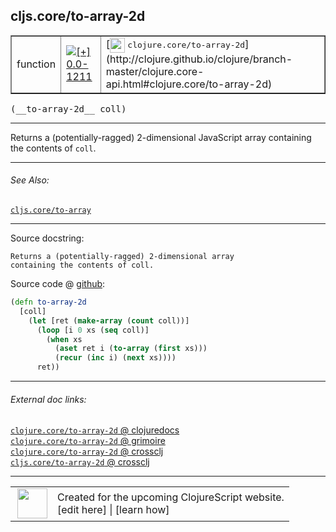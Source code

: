 ## cljs.core/to-array-2d



 <table border="1">
<tr>
<td>function</td>
<td><a href="https://github.com/cljsinfo/cljs-api-docs/tree/0.0-1211"><img valign="middle" alt="[+] 0.0-1211" title="Added in 0.0-1211" src="https://img.shields.io/badge/+-0.0--1211-lightgrey.svg"></a> </td>
<td>
[<img height="24px" valign="middle" src="http://i.imgur.com/1GjPKvB.png"> <samp>clojure.core/to-array-2d</samp>](http://clojure.github.io/clojure/branch-master/clojure.core-api.html#clojure.core/to-array-2d)
</td>
</tr>
</table>


 <samp>
(__to-array-2d__ coll)<br>
</samp>

---

Returns a (potentially-ragged) 2-dimensional JavaScript array containing the
contents of `coll`.

---


###### See Also:

[`cljs.core/to-array`](cljs.core_to-array.md)<br>

---


Source docstring:

```
Returns a (potentially-ragged) 2-dimensional array
containing the contents of coll.
```


Source code @ [github](https://github.com/clojure/clojurescript/blob/r2301/src/cljs/cljs/core.cljs#L2578-L2587):

```clj
(defn to-array-2d
  [coll]
    (let [ret (make-array (count coll))]
      (loop [i 0 xs (seq coll)]
        (when xs
          (aset ret i (to-array (first xs)))
          (recur (inc i) (next xs))))
      ret))
```

<!--
Repo - tag - source tree - lines:

 <pre>
clojurescript @ r2301
└── src
    └── cljs
        └── cljs
            └── <ins>[core.cljs:2578-2587](https://github.com/clojure/clojurescript/blob/r2301/src/cljs/cljs/core.cljs#L2578-L2587)</ins>
</pre>

-->

---



###### External doc links:

[`clojure.core/to-array-2d` @ clojuredocs](http://clojuredocs.org/clojure.core/to-array-2d)<br>
[`clojure.core/to-array-2d` @ grimoire](http://conj.io/store/v1/org.clojure/clojure/1.7.0-beta3/clj/clojure.core/to-array-2d/)<br>
[`clojure.core/to-array-2d` @ crossclj](http://crossclj.info/fun/clojure.core/to-array-2d.html)<br>
[`cljs.core/to-array-2d` @ crossclj](http://crossclj.info/fun/cljs.core.cljs/to-array-2d.html)<br>

---

 <table>
<tr><td>
<img valign="middle" align="right" width="48px" src="http://i.imgur.com/Hi20huC.png">
</td><td>
Created for the upcoming ClojureScript website.<br>
[edit here] | [learn how]
</td></tr></table>

[edit here]:https://github.com/cljsinfo/cljs-api-docs/blob/master/cljsdoc/cljs.core_to-array-2d.cljsdoc
[learn how]:https://github.com/cljsinfo/cljs-api-docs/wiki/cljsdoc-files

<!--

This information was too distracting to show to readers, but I'll leave it
commented here since it is helpful to:

- pretty-print the data used to generate this document
- and show how to retrieve that data



The API data for this symbol:

```clj
{:description "Returns a (potentially-ragged) 2-dimensional JavaScript array containing the\ncontents of `coll`.",
 :ns "cljs.core",
 :name "to-array-2d",
 :signature ["[coll]"],
 :history [["+" "0.0-1211"]],
 :type "function",
 :related ["cljs.core/to-array"],
 :full-name-encode "cljs.core_to-array-2d",
 :source {:code "(defn to-array-2d\n  [coll]\n    (let [ret (make-array (count coll))]\n      (loop [i 0 xs (seq coll)]\n        (when xs\n          (aset ret i (to-array (first xs)))\n          (recur (inc i) (next xs))))\n      ret))",
          :title "Source code",
          :repo "clojurescript",
          :tag "r2301",
          :filename "src/cljs/cljs/core.cljs",
          :lines [2578 2587]},
 :full-name "cljs.core/to-array-2d",
 :clj-symbol "clojure.core/to-array-2d",
 :docstring "Returns a (potentially-ragged) 2-dimensional array\ncontaining the contents of coll."}

```

Retrieve the API data for this symbol:

```clj
;; from Clojure REPL
(require '[clojure.edn :as edn])
(-> (slurp "https://raw.githubusercontent.com/cljsinfo/cljs-api-docs/catalog/cljs-api.edn")
    (edn/read-string)
    (get-in [:symbols "cljs.core/to-array-2d"]))
```

-->
